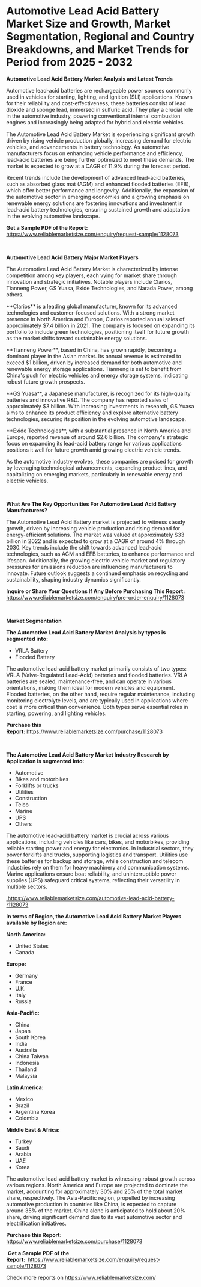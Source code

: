 <p><h1>Automotive Lead Acid Battery Market Size and Growth, Market Segmentation, Regional and Country Breakdowns, and Market Trends for Period from 2025 -  2032</h1></p><p><strong>Automotive Lead Acid Battery Market Analysis and Latest Trends</strong></p>
<p><p>Automotive lead-acid batteries are rechargeable power sources commonly used in vehicles for starting, lighting, and ignition (SLI) applications. Known for their reliability and cost-effectiveness, these batteries consist of lead dioxide and sponge lead, immersed in sulfuric acid. They play a crucial role in the automotive industry, powering conventional internal combustion engines and increasingly being adapted for hybrid and electric vehicles.</p><p>The Automotive Lead Acid Battery Market is experiencing significant growth driven by rising vehicle production globally, increasing demand for electric vehicles, and advancements in battery technology. As automotive manufacturers focus on enhancing vehicle performance and efficiency, lead-acid batteries are being further optimized to meet these demands. The market is expected to grow at a CAGR of 11.9% during the forecast period.</p><p>Recent trends include the development of advanced lead-acid batteries, such as absorbed glass mat (AGM) and enhanced flooded batteries (EFB), which offer better performance and longevity. Additionally, the expansion of the automotive sector in emerging economies and a growing emphasis on renewable energy solutions are fostering innovations and investment in lead-acid battery technologies, ensuring sustained growth and adaptation in the evolving automotive landscape.</p></p>
<p><strong>Get a Sample PDF of the Report:&nbsp;</strong> <a href="https://www.reliablemarketsize.com/enquiry/request-sample/1128073?utm_campaign=2996&utm_medium=2&utm_source=Github&utm_content=ia&utm_term=07042025&utm_id=automotive-lead-acid-battery">https://www.reliablemarketsize.com/enquiry/request-sample/1128073</a></p>
<p>&nbsp;</p>
<p><strong>Automotive Lead Acid Battery Major Market Players</strong></p>
<p><p>The Automotive Lead Acid Battery Market is characterized by intense competition among key players, each vying for market share through innovation and strategic initiatives. Notable players include Clarios, Tianneng Power, GS Yuasa, Exide Technologies, and Narada Power, among others.</p><p>**Clarios** is a leading global manufacturer, known for its advanced technologies and customer-focused solutions. With a strong market presence in North America and Europe, Clarios reported annual sales of approximately $7.4 billion in 2021. The company is focused on expanding its portfolio to include green technologies, positioning itself for future growth as the market shifts toward sustainable energy solutions.</p><p>**Tianneng Power**, based in China, has grown rapidly, becoming a dominant player in the Asian market. Its annual revenue is estimated to exceed $1 billion, driven by increased demand for both automotive and renewable energy storage applications. Tianneng is set to benefit from China's push for electric vehicles and energy storage systems, indicating robust future growth prospects.</p><p>**GS Yuasa**, a Japanese manufacturer, is recognized for its high-quality batteries and innovative R&D. The company has reported sales of approximately $3 billion. With increasing investments in research, GS Yuasa aims to enhance its product efficiency and explore alternative battery technologies, securing its position in the evolving automotive landscape.</p><p>**Exide Technologies**, with a substantial presence in North America and Europe, reported revenue of around $2.6 billion. The company's strategic focus on expanding its lead-acid battery range for various applications positions it well for future growth amid growing electric vehicle trends.</p><p>As the automotive industry evolves, these companies are poised for growth by leveraging technological advancements, expanding product lines, and capitalizing on emerging markets, particularly in renewable energy and electric vehicles.</p></p>
<p>&nbsp;</p>
<p><strong>What Are The Key Opportunities For Automotive Lead Acid Battery Manufacturers?</strong></p>
<p><p>The Automotive Lead Acid Battery market is projected to witness steady growth, driven by increasing vehicle production and rising demand for energy-efficient solutions. The market was valued at approximately $33 billion in 2022 and is expected to grow at a CAGR of around 4% through 2030. Key trends include the shift towards advanced lead-acid technologies, such as AGM and EFB batteries, to enhance performance and lifespan. Additionally, the growing electric vehicle market and regulatory pressures for emissions reduction are influencing manufacturers to innovate. Future outlook suggests a continued emphasis on recycling and sustainability, shaping industry dynamics significantly.</p></p>
<p><strong>Inquire or Share Your Questions If Any Before Purchasing This Report:</strong> <a href="https://www.reliablemarketsize.com/enquiry/pre-order-enquiry/1128073?utm_campaign=2996&utm_medium=2&utm_source=Github&utm_content=ia&utm_term=07042025&utm_id=automotive-lead-acid-battery">https://www.reliablemarketsize.com/enquiry/pre-order-enquiry/1128073</a></p>
<p>&nbsp;</p>
<p><strong>Market Segmentation</strong></p>
<p><strong>The Automotive Lead Acid Battery Market Analysis by types is segmented into:</strong></p>
<p><ul><li>VRLA Battery</li><li>Flooded Battery</li></ul></p>
<p><p>The automotive lead-acid battery market primarily consists of two types: VRLA (Valve-Regulated Lead-Acid) batteries and flooded batteries. VRLA batteries are sealed, maintenance-free, and can operate in various orientations, making them ideal for modern vehicles and equipment. Flooded batteries, on the other hand, require regular maintenance, including monitoring electrolyte levels, and are typically used in applications where cost is more critical than convenience. Both types serve essential roles in starting, powering, and lighting vehicles.</p></p>
<p><strong>Purchase this Report:&nbsp;</strong><a href="https://www.reliablemarketsize.com/purchase/1128073?utm_campaign=2996&utm_medium=2&utm_source=Github&utm_content=ia&utm_term=07042025&utm_id=automotive-lead-acid-battery">https://www.reliablemarketsize.com/purchase/1128073</a></p>
<p>&nbsp;</p>
<p><strong>The Automotive Lead Acid Battery Market Industry Research by Application is segmented into:</strong></p>
<p><ul><li>Automotive</li><li>Bikes and motorbikes</li><li>Forklifts or trucks</li><li>Utilities</li><li>Construction</li><li>Telco</li><li>Marine</li><li>UPS</li><li>Others</li></ul></p>
<p><p>The automotive lead-acid battery market is crucial across various applications, including vehicles like cars, bikes, and motorbikes, providing reliable starting power and energy for electronics. In industrial sectors, they power forklifts and trucks, supporting logistics and transport. Utilities use these batteries for backup and storage, while construction and telecom industries rely on them for heavy machinery and communication systems. Marine applications ensure boat reliability, and uninterruptible power supplies (UPS) safeguard critical systems, reflecting their versatility in multiple sectors.</p></p>
<p><a href="https://www.reliablemarketsize.com/automotive-lead-acid-battery-r1128073?utm_campaign=2996&utm_medium=2&utm_source=Github&utm_content=ia&utm_term=07042025&utm_id=automotive-lead-acid-battery">&nbsp;https://www.reliablemarketsize.com/automotive-lead-acid-battery-r1128073</a></p>
<p><strong>In terms of Region, the Automotive Lead Acid Battery Market Players available by Region are:</strong></p>
<p>
    <p> <strong> North America: </strong>
        <ul>
            <li>United States</li>
            <li>Canada</li>
        </ul>
        </p> 
    <p> <strong> Europe: </strong>
        <ul>
            <li>Germany</li>
            <li>France</li>
            <li>U.K.</li>
            <li>Italy</li>
            <li>Russia</li>
        </ul>
        </p> 
    <p> <strong> Asia-Pacific: </strong>
        <ul>
            <li>China</li>
            <li>Japan</li>
            <li>South Korea</li>
            <li>India</li>
            <li>Australia</li>
            <li>China Taiwan</li>
            <li>Indonesia</li>
            <li>Thailand</li>
            <li>Malaysia</li>
        </ul>
        </p> 
    <p> <strong> Latin America: </strong>
        <ul>
            <li>Mexico</li>
            <li>Brazil</li>
            <li>Argentina Korea</li>
            <li>Colombia</li>
        </ul>
        </p> 
    <p> <strong> Middle East & Africa: </strong>
        <ul>
            <li>Turkey</li>
            <li>Saudi</li>
            <li>Arabia</li>
            <li>UAE</li>
            <li>Korea</li>
        </ul>
    </p>
    </p>
<p><p>The automotive lead-acid battery market is witnessing robust growth across various regions. North America and Europe are projected to dominate the market, accounting for approximately 30% and 25% of the total market share, respectively. The Asia-Pacific region, propelled by increasing automotive production in countries like China, is expected to capture around 35% of the market. China alone is anticipated to hold about 20% share, driving significant demand due to its vast automotive sector and electrification initiatives.</p></p>
<p><strong>Purchase this Report: </strong><a href="https://www.reliablemarketsize.com/purchase/1128073?utm_campaign=2996&utm_medium=2&utm_source=Github&utm_content=ia&utm_term=07042025&utm_id=automotive-lead-acid-battery">https://www.reliablemarketsize.com/purchase/1128073</a></p>
<p>&nbsp;<strong>Get a Sample PDF of the Report:&nbsp;&nbsp;</strong><a href="https://www.reliablemarketsize.com/enquiry/request-sample/1128073?utm_campaign=2996&utm_medium=2&utm_source=Github&utm_content=ia&utm_term=07042025&utm_id=automotive-lead-acid-battery">https://www.reliablemarketsize.com/enquiry/request-sample/1128073</a></p>
<p><strong></strong></p>
<p>Check more reports on <a href="https://www.reliablemarketsize.com/?utm_campaign=2996&utm_medium=2&utm_source=Github&utm_content=ia&utm_term=07042025&utm_id=automotive-lead-acid-battery">https://www.reliablemarketsize.com/</a></p>